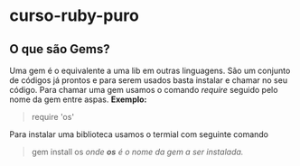 # curso-ruby-puro

## O que são Gems?
Uma gem é o equivalente a uma lib em outras linguagens. São um conjunto de códigos já prontos e para serem usados basta instalar e chamar no seu código. 
Para chamar uma gem usamos o comando *require* seguido pelo nome da gem entre aspas.
**Exemplo:**
>require 'os'

Para instalar uma biblioteca usamos o termial com seguinte comando
>gem install os
*onde **os** é o nome da gem a ser instalada.*
